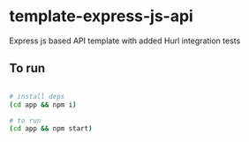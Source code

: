# template-express-js-api

Express js based API template with added Hurl integration tests

## To run

```bash

# install deps
(cd app && npm i)

# to run
(cd app && npm start)

```

